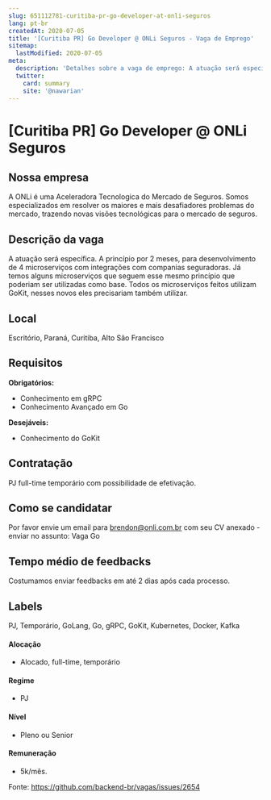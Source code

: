 ```yaml
---
slug: 651112781-curitiba-pr-go-developer-at-onli-seguros
lang: pt-br
createdAt: 2020-07-05
title: '[Curitiba PR] Go Developer @ ONLi Seguros - Vaga de Emprego'
sitemap:
  lastModified: 2020-07-05
meta:
  description: 'Detalhes sobre a vaga de emprego: A atuação será específica. A princípio por 2 meses, para desenvolvimento de 4 microserviços com integrações com companias seguradoras. Já temos alguns microserviços que seguem esse mesmo princípio que poderiam ser utilizadas como base. Todos os microserviços feitos utilizam GoKit, nesses novos eles precisariam também utilizar.'
  twitter:
    card: summary
    site: '@nawarian'
---
```


# [Curitiba PR] Go Developer @ ONLi Seguros

## Nossa empresa

A ONLi é uma Aceleradora Tecnologica do Mercado de Seguros. Somos especializados em resolver os maiores e mais desafiadores problemas do mercado, trazendo novas visões tecnológicas para o mercado de seguros.

## Descrição da vaga

A atuação será específica. A princípio por 2 meses, para desenvolvimento de 4 microserviços com integrações com companias seguradoras. Já temos alguns microserviços que seguem esse mesmo princípio que poderiam ser utilizadas como base. Todos os microserviços feitos utilizam GoKit, nesses novos eles precisariam também utilizar.

## Local

Escritório, Paraná, Curitiba, Alto São Francisco

## Requisitos

**Obrigatórios:**
- Conhecimento em gRPC
- Conhecimento Avançado em Go

**Desejáveis:**
- Conhecimento do GoKit

## Contratação

PJ full-time temporário com possibilidade de efetivação.

## Como se candidatar

Por favor envie um email para brendon@onli.com.br com seu CV anexado - enviar no assunto: Vaga Go

## Tempo médio de feedbacks

Costumamos enviar feedbacks em até 2 dias após cada processo.

## Labels
PJ, Temporário, GoLang, Go, gRPC, GoKit, Kubernetes, Docker, Kafka 

#### Alocação
- Alocado, full-time, temporário

#### Regime
- PJ

#### Nível
- Pleno ou Senior

#### Remuneração
- 5k/mês.


Fonte: https://github.com/backend-br/vagas/issues/2654